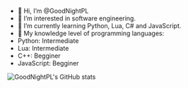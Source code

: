 - 👋 Hi, I’m @GoodNightPL
- 👀 I’m interested in software engineering.
- 🌱 I’m currently learning Python, Lua, C# and JavaScript.
- 📝 My knowledge level of programming languages:
- Python: Intermediate
- Lua: Intermediate
- C++: Begginer
- JavaScript: Begginer

![GoodNightPL's GitHub stats](https://github-readme-stats.vercel.app/api?username=GoodNightPL&show_icons=true&theme=radical)


<!---
GoodNightPL/GoodNightPL is a ✨ special ✨ repository because its `README.md` (this file) appears on your GitHub profile.
You can click the Preview link to take a look at your changes.
--->
